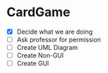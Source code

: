 # CardGame
- [X] Decide what we are doing
- [ ] Ask professor for permission
- [ ] Create UML Diagram
- [ ] Create Non-GUI 
- [ ] Create GUI